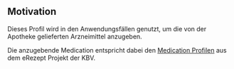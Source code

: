 ## Motivation

Dieses Profil wird in den Anwendungsfällen genutzt, um die von der Apotheke gelieferten Arzneimittel anzugeben.

Die anzugebende Medication entspricht dabei den [Medication Profilen](https://simplifier.net/erezept/~resources?category=Profile&corebasetype=Medication&sortBy=RankScore_desc) aus dem eRezept Projekt der KBV.
